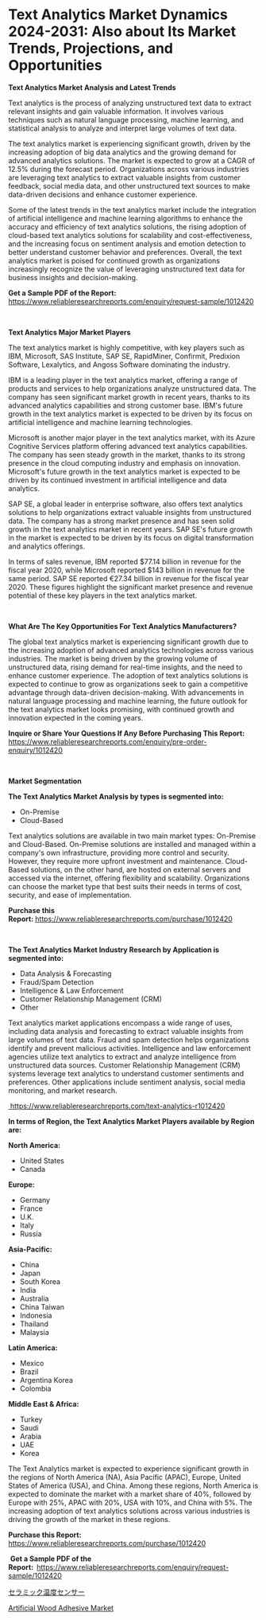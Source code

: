 <p><h1>Text Analytics Market Dynamics 2024-2031: Also about Its Market Trends, Projections, and Opportunities</h1></p><p><strong>Text Analytics Market Analysis and Latest Trends</strong></p>
<p><p>Text analytics is the process of analyzing unstructured text data to extract relevant insights and gain valuable information. It involves various techniques such as natural language processing, machine learning, and statistical analysis to analyze and interpret large volumes of text data.</p><p>The text analytics market is experiencing significant growth, driven by the increasing adoption of big data analytics and the growing demand for advanced analytics solutions. The market is expected to grow at a CAGR of 12.5% during the forecast period. Organizations across various industries are leveraging text analytics to extract valuable insights from customer feedback, social media data, and other unstructured text sources to make data-driven decisions and enhance customer experience.</p><p>Some of the latest trends in the text analytics market include the integration of artificial intelligence and machine learning algorithms to enhance the accuracy and efficiency of text analytics solutions, the rising adoption of cloud-based text analytics solutions for scalability and cost-effectiveness, and the increasing focus on sentiment analysis and emotion detection to better understand customer behavior and preferences. Overall, the text analytics market is poised for continued growth as organizations increasingly recognize the value of leveraging unstructured text data for business insights and decision-making.</p></p>
<p><strong>Get a Sample PDF of the Report:&nbsp;</strong> <a href="https://www.reliableresearchreports.com/enquiry/request-sample/1012420">https://www.reliableresearchreports.com/enquiry/request-sample/1012420</a></p>
<p>&nbsp;</p>
<p><strong>Text Analytics Major Market Players</strong></p>
<p><p>The text analytics market is highly competitive, with key players such as IBM, Microsoft, SAS Institute, SAP SE, RapidMiner, Confirmit, Predixion Software, Lexalytics, and Angoss Software dominating the industry. </p><p>IBM is a leading player in the text analytics market, offering a range of products and services to help organizations analyze unstructured data. The company has seen significant market growth in recent years, thanks to its advanced analytics capabilities and strong customer base. IBM's future growth in the text analytics market is expected to be driven by its focus on artificial intelligence and machine learning technologies.</p><p>Microsoft is another major player in the text analytics market, with its Azure Cognitive Services platform offering advanced text analytics capabilities. The company has seen steady growth in the market, thanks to its strong presence in the cloud computing industry and emphasis on innovation. Microsoft's future growth in the text analytics market is expected to be driven by its continued investment in artificial intelligence and data analytics.</p><p>SAP SE, a global leader in enterprise software, also offers text analytics solutions to help organizations extract valuable insights from unstructured data. The company has a strong market presence and has seen solid growth in the text analytics market in recent years. SAP SE's future growth in the market is expected to be driven by its focus on digital transformation and analytics offerings.</p><p>In terms of sales revenue, IBM reported $77.14 billion in revenue for the fiscal year 2020, while Microsoft reported $143 billion in revenue for the same period. SAP SE reported €27.34 billion in revenue for the fiscal year 2020. These figures highlight the significant market presence and revenue potential of these key players in the text analytics market.</p></p>
<p>&nbsp;</p>
<p><strong>What Are The Key Opportunities For Text Analytics Manufacturers?</strong></p>
<p><p>The global text analytics market is experiencing significant growth due to the increasing adoption of advanced analytics technologies across various industries. The market is being driven by the growing volume of unstructured data, rising demand for real-time insights, and the need to enhance customer experience. The adoption of text analytics solutions is expected to continue to grow as organizations seek to gain a competitive advantage through data-driven decision-making. With advancements in natural language processing and machine learning, the future outlook for the text analytics market looks promising, with continued growth and innovation expected in the coming years.</p></p>
<p><strong>Inquire or Share Your Questions If Any Before Purchasing This Report:</strong> <a href="https://www.reliableresearchreports.com/enquiry/pre-order-enquiry/1012420">https://www.reliableresearchreports.com/enquiry/pre-order-enquiry/1012420</a></p>
<p>&nbsp;</p>
<p><strong>Market Segmentation</strong></p>
<p><strong>The Text Analytics Market Analysis by types is segmented into:</strong></p>
<p><ul><li>On-Premise</li><li>Cloud-Based</li></ul></p>
<p><p>Text analytics solutions are available in two main market types: On-Premise and Cloud-Based. On-Premise solutions are installed and managed within a company's own infrastructure, providing more control and security. However, they require more upfront investment and maintenance. Cloud-Based solutions, on the other hand, are hosted on external servers and accessed via the internet, offering flexibility and scalability. Organizations can choose the market type that best suits their needs in terms of cost, security, and ease of implementation.</p></p>
<p><strong>Purchase this Report:&nbsp;</strong><a href="https://www.reliableresearchreports.com/purchase/1012420">https://www.reliableresearchreports.com/purchase/1012420</a></p>
<p>&nbsp;</p>
<p><strong>The Text Analytics Market Industry Research by Application is segmented into:</strong></p>
<p><ul><li>Data Analysis & Forecasting</li><li>Fraud/Spam Detection</li><li>Intelligence & Law Enforcement</li><li>Customer Relationship Management (CRM)</li><li>Other</li></ul></p>
<p><p>Text analytics market applications encompass a wide range of uses, including data analysis and forecasting to extract valuable insights from large volumes of text data. Fraud and spam detection helps organizations identify and prevent malicious activities. Intelligence and law enforcement agencies utilize text analytics to extract and analyze intelligence from unstructured data sources. Customer Relationship Management (CRM) systems leverage text analytics to understand customer sentiments and preferences. Other applications include sentiment analysis, social media monitoring, and market research.</p></p>
<p><a href="https://www.reliableresearchreports.com/text-analytics-r1012420">&nbsp;https://www.reliableresearchreports.com/text-analytics-r1012420</a></p>
<p><strong>In terms of Region, the Text Analytics Market Players available by Region are:</strong></p>
<p>
    <p> <strong> North America: </strong>
        <ul>
            <li>United States</li>
            <li>Canada</li>
        </ul>
        </p> 
    <p> <strong> Europe: </strong>
        <ul>
            <li>Germany</li>
            <li>France</li>
            <li>U.K.</li>
            <li>Italy</li>
            <li>Russia</li>
        </ul>
        </p> 
    <p> <strong> Asia-Pacific: </strong>
        <ul>
            <li>China</li>
            <li>Japan</li>
            <li>South Korea</li>
            <li>India</li>
            <li>Australia</li>
            <li>China Taiwan</li>
            <li>Indonesia</li>
            <li>Thailand</li>
            <li>Malaysia</li>
        </ul>
        </p> 
    <p> <strong> Latin America: </strong>
        <ul>
            <li>Mexico</li>
            <li>Brazil</li>
            <li>Argentina Korea</li>
            <li>Colombia</li>
        </ul>
        </p> 
    <p> <strong> Middle East & Africa: </strong>
        <ul>
            <li>Turkey</li>
            <li>Saudi</li>
            <li>Arabia</li>
            <li>UAE</li>
            <li>Korea</li>
        </ul>
    </p>
    </p>
<p><p>The Text Analytics market is expected to experience significant growth in the regions of North America (NA), Asia Pacific (APAC), Europe, United States of America (USA), and China. Among these regions, North America is expected to dominate the market with a market share of 40%, followed by Europe with 25%, APAC with 20%, USA with 10%, and China with 5%. The increasing adoption of text analytics solutions across various industries is driving the growth of the market in these regions.</p></p>
<p><strong>Purchase this Report: </strong><a href="https://www.reliableresearchreports.com/purchase/1012420">https://www.reliableresearchreports.com/purchase/1012420</a></p>
<p>&nbsp;<strong>Get a Sample PDF of the Report:&nbsp;&nbsp;</strong><a href="https://www.reliableresearchreports.com/enquiry/request-sample/1012420">https://www.reliableresearchreports.com/enquiry/request-sample/1012420</a></p>
<p><strong></strong></p>
<p><p><a href="https://github.com/CarlieShields/Market-Research-Report-List-1/blob/main/155832252784.md">セラミック温度センサー</a></p><p><a href="https://issuu.com/reportprime-2/docs/artificial-wood-adhesive-market-size-2030.pptx">Artificial Wood Adhesive Market</a></p></p>